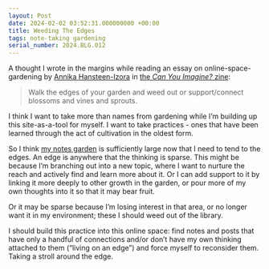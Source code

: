 ```yaml
---
layout: Post
date: 2024-02-02 03:52:31.000000000 +00:00
title: Weeding The Edges
tags: note-taking gardening
serial_number: 2024.BLG.012
---
```

A thought I wrote in the margins while reading an essay on online\-space\-gardening by [Annika Hansteen\-Izora](https://www.annikaizora.com) in [the _Can You Imagine?_ zine](https://www.joshbeckman.org/books/after-reading-can-you-imagine-a-library-of-possibilities-for-reimagining-the-web-by-sublime): 

> Walk the edges of your garden and weed out or support/connect blossoms and vines and sprouts\.

I think I want to take more than names from gardening while I’m building up this site\-as\-a\-tool for myself\. I want to take practices \- ones that have been learned through the act of cultivation in the oldest form\.

So I think [my notes garden](https://www.joshbeckman.org/tags/) is sufficiently large now that I need to tend to the edges\. An edge is anywhere that the thinking is sparse\. This might be because I’m branching out into a new topic, where I want to nurture the reach and actively find and learn more about it\. Or I can add support to it by linking it more deeply to other growth in the garden, or pour more of my own thoughts into it so that it may bear fruit\.

Or it may be sparse because I’m losing interest in that area, or no longer want it in my environment; these I should weed out of the library\.

I should build this practice into this online space: find notes and posts that have only a handful of connections and/or don’t have my own thinking attached to them \(“living on an edge”\) and force myself to reconsider them\. Taking a stroll around the edge\.
